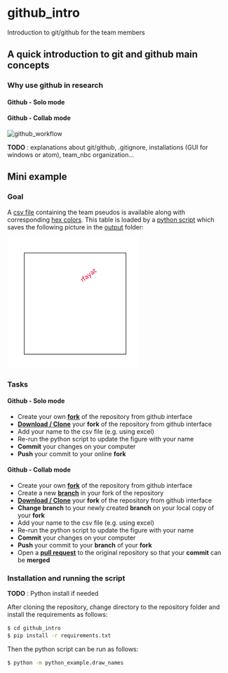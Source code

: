 # github_intro
Introduction to git/github for the team members

## A quick introduction to git and github main concepts

### Why use github in research

#### Github - Solo mode

#### Github - Collab mode



![github_workflow](https://i0.wp.com/build5nines.com/wp-content/uploads/2018/01/GitHub-Flow.png?fit=900%2C310&ssl=1)

**TODO** : explanations about git/github, .gitignore, installations (GUI for windows or atom), team_nbc organization...

## Mini example
### Goal

A [csv file](team_members.csv) containing the team pseudos is available along with corresponding [hex colors](https://g.co/kgs/QYgAHH). This table is loaded by a [python script](python_example/draw_names.py) which saves the following picture in the [output](output) folder:

![](output/out_python.png)

### Tasks

#### Github - Solo mode

- Create your own **[fork](https://docs.github.com/en/get-started/quickstart/fork-a-repo)** of the repository from github interface
- **[Download / Clone](https://docs.github.com/en/repositories/creating-and-managing-repositories/cloning-a-repository)** your **fork** of the repository from github interface
- Add your name to the csv file (e.g. using excel)
- Re-run the python script to update the figure with your name
- **Commit** your changes on your computer
- **Push** your commit to your online **fork**

#### Github - Collab mode

- Create your own **[fork](https://docs.github.com/en/get-started/quickstart/fork-a-repo)** of the repository from github interface
- Create a new **[branch](https://docs.github.com/en/pull-requests/collaborating-with-pull-requests/proposing-changes-to-your-work-with-pull-requests/creating-and-deleting-branches-within-your-repository#creating-a-branch)** in your fork of the repository
- **[Download / Clone](https://docs.github.com/en/repositories/creating-and-managing-repositories/cloning-a-repository)** your **fork** of the repository from github interface
- **Change branch** to your newly created **branch** on your local copy of your **fork**
- Add your name to the csv file (e.g. using excel)
- Re-run the python script to update the figure with your name
- **Commit** your changes on your computer
- **Push** your commit to your **branch** of your **fork**
- Open a **[pull request](https://docs.github.com/en/pull-requests/collaborating-with-pull-requests/proposing-changes-to-your-work-with-pull-requests/creating-a-pull-request)** to the original repository so that your **commit** can be **merged**



### Installation and running the script
**TODO** : Python install if needed

After cloning the repository, change directory to the repository folder and install the requirements as follows:

```bash
$ cd github_intro
$ pip install -r requirements.txt
```

Then the python script can be run as follows:
```bash
$ python -m python_example.draw_names
```
